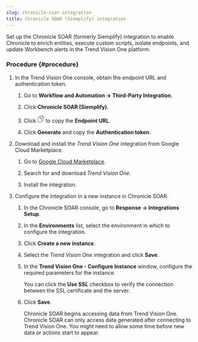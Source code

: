```yaml
---
slug: chronicle-soar-integration
title: Chronicle SOAR (Siemplify) integration
---
```


Set up the Chronicle SOAR (formerly Siemplify) integration to enable Chronicle to enrich entities, execute custom scripts, isolate endpoints, and update Workbench alerts in the Trend Vision One platform.

### Procedure {#procedure}

1.  In the Trend Vision One console, obtain the endpoint URL and authentication token.

    1.  Go to **Workflow and Automation → Third-Party Integration**.

    2.  Click **Chronicle SOAR (Siemplify)**.

    3.  Click ![](/images/dddna_summary_detection_copy=GUID-4DE35BE5-57A5-4919-BF9C-5EC95F9CA8FD=1=en-us=Low.webp) to copy the **Endpoint URL**.

    4.  Click **Generate** and copy the **Authentication token**.

2.  Download and install the *Trend Vision One* integration from Google Cloud Marketplace.

    1.  Go to [Google Cloud Marketplace](https://console.cloud.google.com/marketplace?pli=1).

    2.  Search for and download *Trend Vision One*.

    3.  Install the integration.

3.  Configure the integration in a new instance in Chronicle SOAR.

    1.  In the Chronicle SOAR console, go to **Response → Integrations Setup**.

    2.  In the **Environments** list, select the environment in which to configure the integration.

    3.  Click **Create a new instance**.

    4.  Select the *Trend Vision One* integration and click **Save**.

    5.  In the **Trend Vision One - Configure Instance** window, configure the required parameters for the instance.

        You can click the **Use SSL** checkbox to verify the connection between the SSL certificate and the server.

    6.  Click **Save**.

        Chronicle SOAR begins accessing data from Trend Vision One. Chronicle SOAR can only access data generated after connecting to Trend Vision One. You might need to allow some time before new data or actions start to appear.
